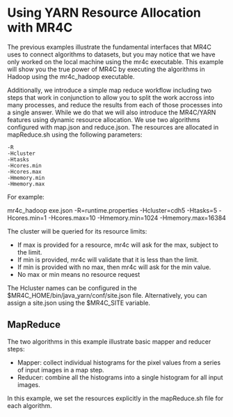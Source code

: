 # Using YARN Resource Allocation with MR4C

The previous examples illustrate the fundamental interfaces that MR4C uses to connect algorithms to datasets, but you may notice that we have only worked on the local machine using the mr4c executable. This example will show you the true power of MR4C by executing the algorithms in Hadoop using the mr4c_hadoop executable.

Additionally, we introduce a simple map reduce workflow including two steps that work in conjunction to allow you to split the work accross into many processes, and reduce the results from each of those processes into a single answer. While we do that we will also introduce the MR4C/YARN features using dynamic resource allocation. We use two algorithms configured with map.json and reduce.json. The resources are allocated in mapReduce.sh using the following parameters:

    -R
    -Hcluster
    -Htasks
    -Hcores.min
    -Hcores.max
    -Hmemory.min
    -Hmemory.max

For example:

mr4c_hadoop exe.json -R=runtime.properties -Hcluster=cdh5 -Htasks=5 -Hcores.min=1 -Hcores.max=10 -Hmemory.min=1024 -Hmemory.max=16384

The cluster will be queried for its resource limits:
* If max is provided for a resource, mr4c will ask for the max, subject to the limit.
* If min is provided, mr4c will validate that it is less than the limit.
* If min is provided with no max, then mr4c will ask for the min value.
* No max or min means no resource request


The Hcluster names can be configured in the $MR4C_HOME/bin/java_yarn/conf/site.json file. Alternatively, you can assign a site.json using the $MR4C_SITE variable.

## MapReduce
The two algorithms in this example illustrate basic mapper and reducer steps:
* Mapper: collect individual histograms for the pixel values from a series of input images in a map step.
* Reducer: combine all the histograms into a single histogram for all input images.

In this example, we set the resources explicitly in the mapReduce.sh file for each algorithm.
